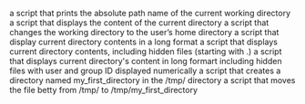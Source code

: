 a script that prints the absolute path name of the current working directory
a script that displays the content of the current directory
a script that changes the working directory to the user’s home directory
a script that display current directory contents in a long format
a script that displays current directory contents, including hidden files (starting with .)
a script that displays current directory's content in long formart including hidden files with user and group ID displayed numerically
a script that creates a directory named my_first_directory in the /tmp/ directory
a script that moves the file betty from /tmp/ to /tmp/my_first_directory

